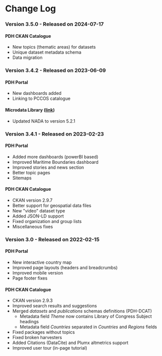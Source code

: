 # Change Log



### Version 3.5.0 - Released on 2024-07-17

#### PDH CKAN Catalogue

* New topics (thematic areas) for datasets
* Unique dataset metadata schema
* Data migration

### Version 3.4.2 - Released on 2023-06-09

#### PDH Portal

* New dashboards added
* Linking to PCCOS catalogue

#### Microdata Library ([link](https://microdata.pacificdata.org))

* Updated NADA to version 5.2.1

### Version 3.4.1 - Released on 2023-02-23

#### PDH Portal

* Added more dashboards (powerBI based)
* Improved Maritime Boundaries dashboard
* Improved stories and news section
* Better topic pages
* Sitemaps

#### PDH CKAN Catalogue

* CKAN version 2.9.7
* Better support for geospatial data files
* New "video" dataset type
* Added JSON-LD support
* Fixed organization and group lists
* Miscellaneous fixes

### Version 3.0 - Released on 2022-02-15

#### PDH Portal

* New interactive country map
* Improved page layouts (headers and breadcrumbs)
* Improved mobile version
* Page footer fixes

#### PDH CKAN Catalogue

* CKAN version 2.9.3
* Improved search results and suggestions
* Merged _datasets_ and _publications_ schemas definitions (PDH-DCAT)
  * Metadata field _Theme_ now contains Library of Congress Subject headings
  * Metadata field _Countries_ separated in _Countries_ and _Regions_ fields
* Fixed packages without topics
* Fixed broken harvesters
* Added Citations (DataCite) and Plumx altmetrics support
* Improved user tour (in-page tutorial)
